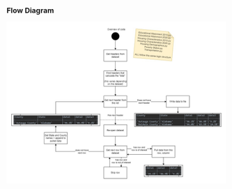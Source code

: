 ### Flow Diagram
![Flow Diagram](https://github.com/C-DRAPS/C-DRAPS_Code/blob/main/Reliable%20Transportation/7-Pillars%20of%20Health%20Flow%20Diagram.jpg?raw=true)
